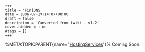     +++
    title = 'FiniDNS'
    date = 2006-07-29T14:07+00:00
    draft = false
    description = 'Converted from twiki - v1.2'
    cover.hidden = true
    #tags = []
    +++

%META:TOPICPARENT{name="[HostingServices](HostingServices "wikilink")"}%
Coming Soon.
